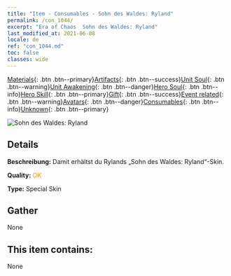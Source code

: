 ```yaml
---
title: "Item - Consumables - Sohn des Waldes: Ryland"
permalink: /con_1044/
excerpt: "Era of Chaos  Sohn des Waldes: Ryland"
last_modified_at: 2021-06-08
locale: de
ref: "con_1044.md"
toc: false
classes: wide
---
```

 [Materials](/ItemsDE/){: .btn .btn--primary}[Artifacts](/ItemsDE/Artifacts/){: .btn .btn--success}[Unit Soul](/ItemsDE/UnitSoul/){: .btn .btn--warning}[Unit Awakening](/ItemsDE/UnitAwakening/){: .btn .btn--danger}[Hero Soul](/ItemsDE/HeroSoul/){: .btn .btn--info}[Hero Skill](/ItemsDE/HeroSkill/){: .btn .btn--primary}[Gift](/ItemsDE/Gift/){: .btn .btn--success}[Event related](/ItemsDE/Events/){: .btn .btn--warning}[Avatars](/ItemsDE/Avatars/){: .btn .btn--danger}[Consumables](/ItemsDE/Consumables/){: .btn .btn--info}[Unknown](/ItemsDE/Unknown/){: .btn .btn--primary}

 ![Sohn des Waldes: Ryland](/images/h/h_Ryland3.jpg)

## Details
 **Beschreibung:** Damit erhältst du Rylands „Sohn des Waldes: Ryland“-Skin.

 **Quality:** <span style="color: #FF8C00">OK</span>

 **Type:** Special Skin

## Gather

  None

## This item contains:

  None


